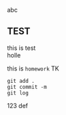 abc<br>

## TEST
this is test<br>
holle<br>

this is ``homework`` TK<br>

```
git add .
git commit -m
git log
```
123
def<br>
